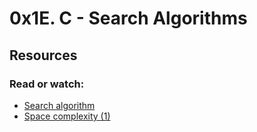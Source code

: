 # 0x1E. C - Search Algorithms
## Resources
### Read or watch:
* [Search algorithm](https://en.wikipedia.org/wiki/Search_algorithm)
* [Space complexity (1)](https://www.geeksforgeeks.org/g-fact-86/)
